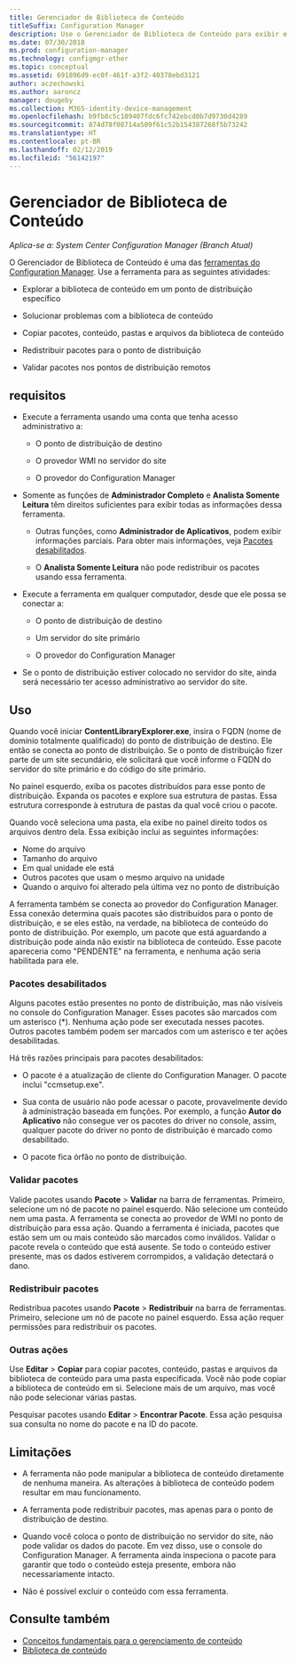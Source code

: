 ```yaml
---
title: Gerenciador de Biblioteca de Conteúdo
titleSuffix: Configuration Manager
description: Use o Gerenciador de Biblioteca de Conteúdo para exibir e solucionar problemas de biblioteca de conteúdo no ponto de distribuição do Configuration Manager.
ms.date: 07/30/2018
ms.prod: configuration-manager
ms.technology: configmgr-other
ms.topic: conceptual
ms.assetid: 691896d9-ec0f-461f-a3f2-40378ebd3121
author: aczechowski
ms.author: aaroncz
manager: dougeby
ms.collection: M365-identity-device-management
ms.openlocfilehash: b9fb8c5c189407fdc6fc742ebcd0b7d9730d4289
ms.sourcegitcommit: 874d78f08714a509f61c52b154387268f5b73242
ms.translationtype: HT
ms.contentlocale: pt-BR
ms.lasthandoff: 02/12/2019
ms.locfileid: "56142197"
---
```

# <a name="content-library-explorer"></a>Gerenciador de Biblioteca de Conteúdo

*Aplica-se a: System Center Configuration Manager (Branch Atual)*

O Gerenciador de Biblioteca de Conteúdo é uma das [ferramentas do Configuration Manager](/sccm/core/support/tools). Use a ferramenta para as seguintes atividades:  

- Explorar a biblioteca de conteúdo em um ponto de distribuição específico  

- Solucionar problemas com a biblioteca de conteúdo  

- Copiar pacotes, conteúdo, pastas e arquivos da biblioteca de conteúdo  

- Redistribuir pacotes para o ponto de distribuição  

- Validar pacotes nos pontos de distribuição remotos  



## <a name="requirements"></a>requisitos

- Execute a ferramenta usando uma conta que tenha acesso administrativo a:  

    - O ponto de distribuição de destino  

    - O provedor WMI no servidor do site  

    - O provedor do Configuration Manager  

- Somente as funções de **Administrador Completo** e **Analista Somente Leitura** têm direitos suficientes para exibir todas as informações dessa ferramenta.  

    - Outras funções, como **Administrador de Aplicativos**, podem exibir informações parciais. Para obter mais informações, veja [Pacotes desabilitados](#bkmk_disabled-packages).  

    - O **Analista Somente Leitura** não pode redistribuir os pacotes usando essa ferramenta.  

- Execute a ferramenta em qualquer computador, desde que ele possa se conectar a:  

    - O ponto de distribuição de destino  

    - Um servidor do site primário  

    - O provedor do Configuration Manager  

- Se o ponto de distribuição estiver colocado no servidor do site, ainda será necessário ter acesso administrativo ao servidor do site.  



## <a name="usage"></a>Uso 

Quando você iniciar **ContentLibraryExplorer.exe**, insira o FQDN (nome de domínio totalmente qualificado) do ponto de distribuição de destino. Ele então se conecta ao ponto de distribuição. Se o ponto de distribuição fizer parte de um site secundário, ele solicitará que você informe o FQDN do servidor do site primário e do código do site primário.

No painel esquerdo, exiba os pacotes distribuídos para esse ponto de distribuição. Expanda os pacotes e explore sua estrutura de pastas. Essa estrutura corresponde à estrutura de pastas da qual você criou o pacote.

Quando você seleciona uma pasta, ela exibe no painel direito todos os arquivos dentro dela. Essa exibição inclui as seguintes informações: 
- Nome do arquivo
- Tamanho do arquivo
- Em qual unidade ele está
- Outros pacotes que usam o mesmo arquivo na unidade
- Quando o arquivo foi alterado pela última vez no ponto de distribuição

A ferramenta também se conecta ao provedor do Configuration Manager. Essa conexão determina quais pacotes são distribuídos para o ponto de distribuição, e se eles estão, na verdade, na biblioteca de conteúdo do ponto de distribuição. Por exemplo, um pacote que está aguardando a distribuição pode ainda não existir na biblioteca de conteúdo. Esse pacote apareceria como "PENDENTE" na ferramenta, e nenhuma ação seria habilitada para ele.


### <a name="bkmk_disabled-packages"></a> Pacotes desabilitados

Alguns pacotes estão presentes no ponto de distribuição, mas não visíveis no console do Configuration Manager. Esses pacotes são marcados com um asterisco (\*). Nenhuma ação pode ser executada nesses pacotes. Outros pacotes também podem ser marcados com um asterisco e ter ações desabilitadas. 

Há três razões principais para pacotes desabilitados:  

- O pacote é a atualização de cliente do Configuration Manager. O pacote inclui "ccmsetup.exe".  

- Sua conta de usuário não pode acessar o pacote, provavelmente devido à administração baseada em funções. Por exemplo, a função **Autor do Aplicativo** não consegue ver os pacotes do driver no console, assim, qualquer pacote do driver no ponto de distribuição é marcado como desabilitado.  

- O pacote fica órfão no ponto de distribuição.  


### <a name="validate-packages"></a>Validar pacotes

Valide pacotes usando **Pacote** > **Validar** na barra de ferramentas. Primeiro, selecione um nó de pacote no painel esquerdo. Não selecione um conteúdo nem uma pasta. A ferramenta se conecta ao provedor de WMI no ponto de distribuição para essa ação. Quando a ferramenta é iniciada, pacotes que estão sem um ou mais conteúdo são marcados como inválidos. Validar o pacote revela o conteúdo que está ausente. Se todo o conteúdo estiver presente, mas os dados estiverem corrompidos, a validação detectará o dano.


### <a name="redistribute-packages"></a>Redistribuir pacotes

Redistribua pacotes usando **Pacote** > **Redistribuir** na barra de ferramentas. Primeiro, selecione um nó de pacote no painel esquerdo. Essa ação requer permissões para redistribuir os pacotes.


### <a name="other-actions"></a>Outras ações

Use **Editar** > **Copiar** para copiar pacotes, conteúdo, pastas e arquivos da biblioteca de conteúdo para uma pasta especificada. Você não pode copiar a biblioteca de conteúdo em si. Selecione mais de um arquivo, mas você não pode selecionar várias pastas.

Pesquisar pacotes usando **Editar** > **Encontrar Pacote**. Essa ação pesquisa sua consulta no nome do pacote e na ID do pacote.



## <a name="limitations"></a>Limitações

- A ferramenta não pode manipular a biblioteca de conteúdo diretamente de nenhuma maneira. As alterações à biblioteca de conteúdo podem resultar em mau funcionamento.  

- A ferramenta pode redistribuir pacotes, mas apenas para o ponto de distribuição de destino.  

- Quando você coloca o ponto de distribuição no servidor do site, não pode validar os dados do pacote. Em vez disso, use o console do Configuration Manager. A ferramenta ainda inspeciona o pacote para garantir que todo o conteúdo esteja presente, embora não necessariamente intacto.  

- Não é possível excluir o conteúdo com essa ferramenta.



## <a name="see-also"></a>Consulte também

- [Conceitos fundamentais para o gerenciamento de conteúdo](/sccm/core/plan-design/hierarchy/fundamental-concepts-for-content-management)
- [Biblioteca de conteúdo](/sccm/core/plan-design/hierarchy/the-content-library)
